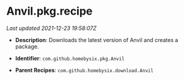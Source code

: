 # Anvil.pkg.recipe

_Last updated 2021-12-23 19:58:07Z_

- **Description**: Downloads the latest version of Anvil and creates a package.

- **Identifier**: `com.github.homebysix.pkg.Anvil`

- **Parent Recipes**: `com.github.homebysix.download.Anvil`